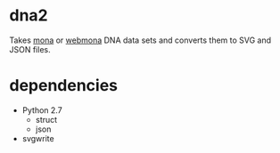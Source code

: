 dna2
====

Takes [mona](https://github.com/infoburp/mona) or [webmona](https://github.com/infoburp/webmona) DNA data sets and converts them to SVG and JSON files.

dependencies
============
* Python 2.7
	* struct
	* json
* svgwrite


